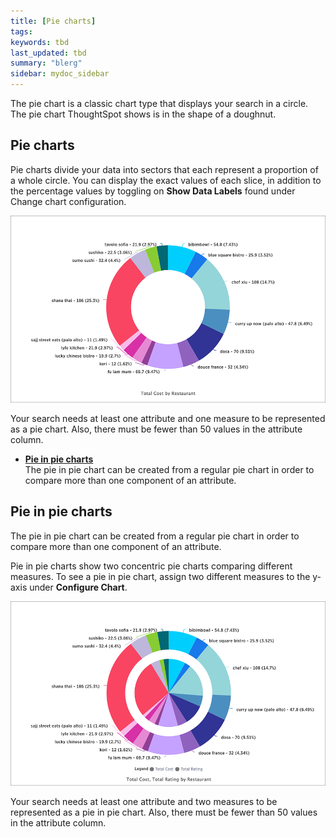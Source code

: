 ```yaml
---
title: [Pie charts]
tags: 
keywords: tbd
last_updated: tbd
summary: "blerg"
sidebar: mydoc_sidebar
---
```


The pie chart is a classic chart type that displays your search in a circle. The pie chart ThoughtSpot shows is in the shape of a doughnut.

## Pie charts

Pie charts divide your data into sectors that each represent a proportion of a whole circle. You can display the exact values of each slice, in addition to the percentage values by toggling on **Show Data Labels** found under Change chart configuration.

 ![](/pages/images/pie_chart_example.png "Pie chart example")

Your search needs at least one attribute and one measure to be represented as a pie chart. Also, there must be fewer than 50 values in the attribute column.

-   **[Pie in pie charts](../../../pages/end_user_guide/end_user_search/about_pie_in_pie_charts.html)**  
The pie in pie chart can be created from a regular pie chart in order to compare more than one component of an attribute.

## Pie in pie charts

The pie in pie chart can be created from a regular pie chart in order to compare more than one component of an attribute.

Pie in pie charts show two concentric pie charts comparing different measures. To see a pie in pie chart, assign two different measures to the y-axis under **Configure Chart**.

 ![](/pages/images/pie_in_pie_chart_example.png "Pie in pie chart example")

Your search needs at least one attribute and two measures to be represented as a pie in pie chart. Also, there must be fewer than 50 values in the attribute column.
